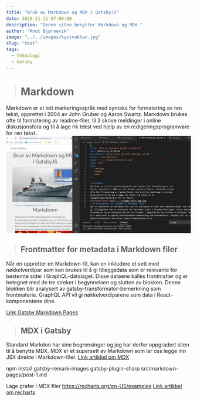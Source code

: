 ```yaml
---
title: "Bruk av Markdown og MDX i GatsbyJS"
date: 2020-11-11 07:00:00
description: "Denne siten benytter Markdown og MDX "
author: "Knut Bjørnevik"
image: "../../images/kystvakten.jpg"
slug: "test"
tags:
  - Teknologi
  - Gatsby
---
```


># Markdown
Markdown er et lett markeringsspråk med syntaks for formatering av ren 
tekst, opprettet i 2004 av John Gruber og Aaron Swartz. Markdown brukes
ofte til formatering av readme-filer, til å skrive meldinger i online 
diskusjonsfora og til å lage rik tekst ved hjelp av en 
redigeringsprogramvare for ren tekst.
![Skjermdump](../../images/markdown-eksempel.jpg)
> ## Frontmatter for metadata i Markdown filer
Når en oppretter en Markdown-fil, kan en inkludere et sett med nøkkelverdipar som kan brukes til å gi tilleggsdata som er relevante for bestemte sider i GraphQL-datalaget. Disse dataene kalles frontmatter og er betegnet med de tre streker i begynnelsen og slutten av blokken. Denne blokken blir analysert av gatsby-transformator-bemerkning som frontmaterie. GraphQL API vil gi nøkkelverdiparene som data i React-komponentene dine.

<a target="_blank" rel="noopener noreferrer" 
href= "https://www.gatsbyjs.com/docs/adding-markdown-pages" > Link Gatsby Markdown Pages</a>


>## MDX i Gatsby
Standard Markdon har sine begrensinger og jeg har derfor oppgradert siten til å benytte MDX. MDX er et supersett av Markdown som lar oss legge inn JSX direkte i Markdown-filer.
<a target="_blank" rel="noopener noreferrer" href= "https://www.digitalocean.com/community/tutorials/gatsbyjs-mdx-in-gatsby" > Link artikkel om MDX </a>

npm install gatsby-remark-images gatsby-plugin-sharp
src/markdown-pages/post-1.md

Lage grafer i MDX filer https://recharts.org/en-US/examples
<a target="_blank" rel="noopener noreferrer" href= "https://recharts.org/" > Link artikkel om recharts </a>
